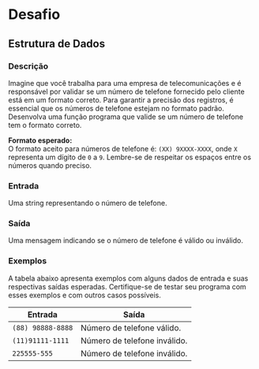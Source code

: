# Desafio

## Estrutura de Dados

### Descrição

Imagine que você trabalha para uma empresa de telecomunicações e é responsável por validar se um número de telefone fornecido pelo cliente está em um formato correto. Para garantir a precisão dos registros, é essencial que os números de telefone estejam no formato padrão. Desenvolva uma função programa que valide se um número de telefone tem o formato correto.

**Formato esperado:**<br>
O formato aceito para números de telefone é: `(XX) 9XXXX-XXXX`, onde `X` representa um dígito de `0` a `9`. Lembre-se de respeitar os espaços entre os números quando preciso.

### Entrada

Uma string representando o número de telefone.

### Saída

Uma mensagem indicando se o número de telefone é válido ou inválido.

### Exemplos

A tabela abaixo apresenta exemplos com alguns dados de entrada e suas respectivas saídas esperadas. Certifique-se de testar seu programa com esses exemplos e com outros casos possíveis.

| Entrada                 | Saída             |
|-------------------------|-------------------|
| `(88) 98888-8888`       | Número de telefone válido. |
| `(11)91111-1111`        | Número de telefone inválido. |
| `225555-555`            | Número de telefone inválido. |

